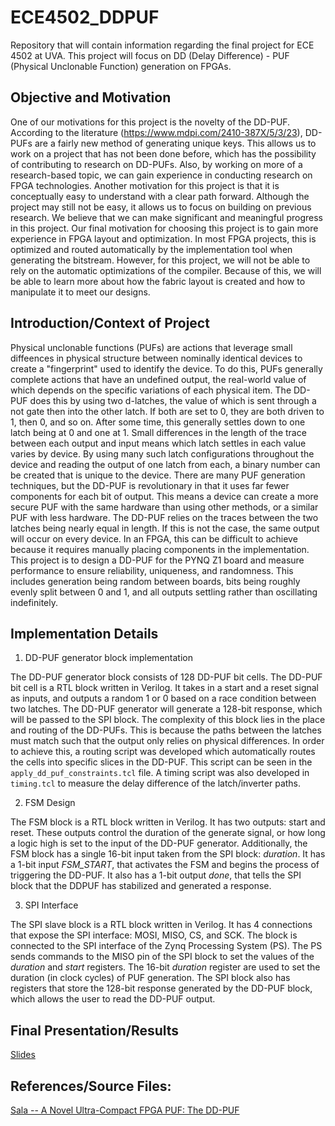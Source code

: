 # ECE4502_DDPUF
Repository that will contain information regarding the final project for ECE 4502 at UVA. This project will focus on DD (Delay Difference) - PUF (Physical Unclonable Function) generation on FPGAs. 

## Objective and Motivation

One of our motivations for this project is the novelty of the DD-PUF. According to the literature (https://www.mdpi.com/2410-387X/5/3/23), DD-PUFs are a fairly new method of generating unique keys. This allows us to work on a project that has not been done before, which has the possibility of contributing to research on DD-PUFs. Also, by working on more of a research-based topic, we can gain experience in conducting research on FPGA technologies. 
Another motivation for this project is that it is conceptually easy to understand with a clear path forward. Although the project may still not be easy, it allows us to focus on building on previous research. We believe that we can make significant and meaningful progress in this project. 
Our final motivation for choosing this project is to gain more experience in FPGA layout and optimization. In most FPGA projects, this is optimized and routed automatically by the implementation tool when generating the bitstream. However, for this project, we will not be able to rely on the automatic optimizations of the compiler. Because of this, we will be able to learn more about how the fabric layout is created and how to manipulate it to meet our designs. 

## Introduction/Context of Project
Physical unclonable functions (PUFs) are actions that leverage small diffeences in physical structure between nominally identical devices to create a "fingerprint" used to identify the device. To do this, PUFs generally complete actions that have an undefined output, the real-world value of which depends on the specific variations of each physical item. The DD-PUF does this by using two d-latches, the value of which is sent through a not gate then into the other latch. If both are set to 0, they are both driven to 1, then 0, and so on. After some time, this generally settles down to one latch being at 0 and one at 1. Small differences in the length of the trace between each output and input means which latch settles in each value varies by device. By using many such latch configurations throughout the device and reading the output of one latch from each, a binary number can be created that is unique to the device. 
There are many PUF generation techniques, but the DD-PUF is revolutionary in that it uses far fewer components for each bit of output. This means a device can create a more secure PUF with the same hardware than using other methods, or a similar PUF with less hardware. The DD-PUF relies on the traces between the two latches being nearly equal in length. If this is not the case, the same output will occur on every device. In an FPGA, this can be difficult to achieve because it requires manually placing components in the implementation. This project is to design a DD-PUF for the PYNQ Z1 board and measure performance to ensure reliability, uniqueness, and randomness. This includes generation being random between boards, bits being roughly evenly split between 0 and 1, and all outputs settling rather than oscillating indefinitely.

## Implementation Details
1. DD-PUF generator block implementation

The DD-PUF generator block consists of 128 DD-PUF bit cells. The DD-PUF bit cell is a RTL block written in Verilog. It takes in a start and a reset signal as inputs, and outputs a random 1 or 0 based on a race condition between two latches. The DD-PUF generator will generate a 128-bit response, which will be passed to the SPI block. The complexity of this block lies in the place and routing of the DD-PUFs. This is because the paths between the latches must match such that the output only relies on physical differences. In order to achieve this, a routing script was developed which automatically routes the cells into specific slices in the DD-PUF. This script can be seen in the `apply_dd_puf_constraints.tcl` file. A timing script was also developed in `timing.tcl` to measure the delay difference of the latch/inverter paths. 

2. FSM Design

The FSM block is a RTL block written in Verilog. It has two outputs: start and reset. These outputs control the duration of the generate signal, or how long a logic high is set to the input of the DD-PUF generator.
Additionally, the FSM block has a single 16-bit input taken from the SPI block: _duration_. It has a 1-bit input _FSM_START_, that activates the FSM and begins the process of triggering the DD-PUF. It also has a 1-bit output _done_, that tells the SPI block that the DDPUF has stabilized and generated a response.

3. SPI Interface

The SPI slave block is a RTL block written in Verilog. It has 4 connections that expose the SPI interface: MOSI, MISO, CS, and SCK. The block is connected to the SPI interface of the Zynq Processing System (PS). The PS sends commands to the MISO pin of the SPI block to set the values of the _duration_ and _start_ registers. The 16-bit _duration_ register are used to set the duration (in clock cycles) of PUF generation.
The SPI block also has registers that store the 128-bit response generated by the DD-PUF block, which allows the user to read the DD-PUF output.



## Final Presentation/Results
[Slides](https://myuva-my.sharepoint.com/:p:/g/personal/wpp6pp_virginia_edu/Ea4se6-vCcNBlDcop2s-GBoBihQQ2hd-j6SqbvJVgw9Rdg?e=fUcUN4)

## References/Source Files: 

[Sala -- A Novel Ultra-Compact FPGA PUF: The DD-PUF](https://www.mdpi.com/2410-387X/5/3/23)
